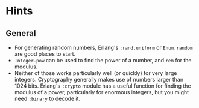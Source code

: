 # Hints

## General

- For generating random numbers, Erlang's `:rand.uniform` or `Enum.random` are
good places to start.
- `Integer.pow` can be used to find the power of a number, and `rem` for
the modulus.
- Neither of those works particularly well (or quickly) for very large integers.
Cryptography generally makes use of numbers larger than 1024 bits. Erlang's
`:crypto` module has a useful function for finding the modulus of a power,
particularly for enormous integers, but you might need `:binary` to decode it.
